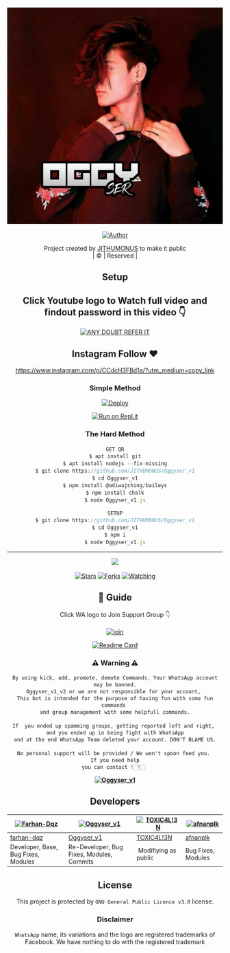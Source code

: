 <div align="center">

 </a>
</p>
<div align="center">
  <p align="center">
<img src=OGGYSER.jpg>
</p>
  <p align="center">
<a href="https://github.com/JITHUMONUS"><img title="Author" src="https://img.shields.io/badge/Author-JITHUMONUS/Oggyser_v1?color=blue&style=for-the-badge&logo=whatsapp"></a>
</p>
</div>
<p align="center">
Project created by <a href="https://github.com/JITHUMONUS">JITHUMONUS</a> to make it public
    <br>
       | © |
        Reserved |
    <br> 
</p>

## Setup
<div align="center"> 


## Click Youtube logo to Watch full video and findout password in this video 👇

 [![ANY DOUBT REFER IT](https://www.linkpicture.com/q/YouTube-Logo-700x394.png)](https://youtu.be/Tb1B-rS52uo)


## Instagram  Follow ❤️

https://www.instagram.com/p/CCdcH3FBd1a/?utm_medium=copy_link


  ### Simple Method
  
[![Deploy](https://www.herokucdn.com/deploy/button.svg)](https://heroku.com/deploy?template=https://github.com/JITHUMONUS/Oggyser_v1.git)

  
[![Run on Repl.it](https://repl.it/badge/github/quiec/whatsAlfa)](https://replit.com/@Oggyser_v1/Oggyser_v1)
  
### The Hard Method
```js
GET QR
$ apt install git
$ apt install nodejs --fix-missing
$ git clone https://github.com/JITHUMONUS/Oggyser_v1
$ cd Oggyser_v1
$ npm install @adiwajshing/baileys
$ npm install chalk
$ node Oggyser_v1.js
```
      
```js
SETUP
$ git clone https://github.com/JITHUMONUS/Oggyser_v1
$ cd Oggyser_v1
$ npm i
$ node Oggyser_v1.js
```

----

  <p align="center">
  <a href="httsp://github.com/JITHUMONUS/Oggyser_v1">
    
<a href="https://github.com/JITHUMONUS/followers">
<img src="https://img.shields.io/github/repo-size/JITHUMONUS/Oggyser_v1?color=green&label=Repo%20total%20size&style=plastic">
<p align="center">
<a href="https://github.com/JITHUMONUS/followers"
<img title="Followers" src="https://img.shields.io/github/followers/JITHUMONUS?color=blue&style=flat-square"></a>
<a href="https://github.com/JITHUMONUS/Oggyser_v1/stargazers/"><img title="Stars" src="https://img.shields.io/github/stars/JITHUMONUS/Oggyser_v1?color=blue&style=flat-square"></a>
<a href="https://github.com/JITHUMONUS/Oggyser_v1/network/members"><img title="Forks" src="https://img.shields.io/github/forks/JITHUMONUS/Oggyser_v1?color=blue&style=flat-square"></a>
<a href="https://github.com/JITHUMONUS/Oggyser_v1/watchers"><img title="Watching" src="https://img.shields.io/github/watchers/JITHUMONUS/Oggyser_v1?label=Watchers&color=blue&style=flat-square"></a>
</p>

## 📢 Guide
Click WA logo to Join Support Group 👇
    <br>
<br>
  [![join](https://github.com/Alien-alfa/PublicBot/blob/main/wlogo.svg.png)](https://chat.whatsapp.com/CbRlEux876XFsWQfIlOKty)
  <div align="center">
       
  [![Readme Card](https://github-readme-stats.vercel.app/api/pin/?username=JITHUMONUS&repo=Oggyser_v1&theme=nightowl)](https://github.com/JITHUMONUS/Oggyser_v1)
  </div>
    
### ⚠ Warning ⚠

```
By using kick, add, promote, demote Commands, Your WhatsApp account may be banned.
Oggyser_v1_v2 or we are not responsible for your account, 
This bot is intended for the purpose of having fun with some fun commands 
and group management with some helpfull commands.

If  you ended up spamming groups, getting reported left and right, 
and you ended up in being fight with WhatsApp
and at the end WhatsApp Team deleted your account. DON'T BLAME US.

No personal support will be provided / We won't spoon feed you. 
If you need help
you can contact 👇🏻👇🏻 
```
**[![Oggyser_v1](https://www.linkpicture.com/q/WHTSPP-LOGO.png)](http://wa.me/919895828468?text=Can%20you%20help%20bro)**

## Developers
  <div align="center">
    
  [![Farhan-Dqz](https://github.com/farhan-dqz.png?size=100)](https://github.com/farhan-dqz) | [![Oggyser_v1](https://github.com/JITHUMONUS.png?size=100)](https://github.com/JITHUMONUS) |  [![TOXIC4L!3N](https://github.com/Alien-alfa.png?size=100)](https://github.com/AI-VIKI) | [![afnanplk](https://github.com/afnanplk.png?size=100)](https://github.com/afnanplk) 
----|----|----|----
[farhan-dqz](https://github.com/farhan-dqz) | [Oggyser_v1](https://github.com/JITHUMONUS) | [TOXIC4L!3N](https://github.com/AI-VIKI) | [afnanplk](https://github.com/afnanplk)
Developer, Base, Bug Fixes, Modules| Re-Developer, Bug Fixes, Modules, Commits |  Modifiying  as   public | Bug Fixes, Modules | Deploy Error Fixed
  </div>
    


## License
This project is protected by `GNU General Public Licence v3.0` license.

### Disclaimer
`WhatsApp` name, its variations and the logo are registered trademarks of Facebook. We have nothing to do with the registered trademark
